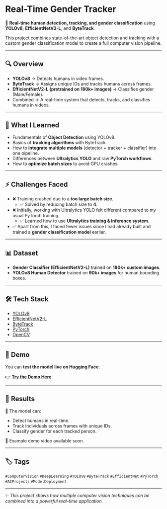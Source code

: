 # Real-Time Gender Tracker  

🚀 **Real-time human detection, tracking, and gender classification** using **YOLOv8**, **EfficientNetV2-L**, and **ByteTrack**.  

This project combines state-of-the-art object detection and tracking with a custom gender classification model to create a full computer vision pipeline.  

---

## 🔍 Overview  
- **YOLOv8** → Detects humans in video frames.  
- **ByteTrack** → Assigns unique IDs and tracks humans across frames.  
- **EfficientNetV2-L (pretrained on 180k+ images)** → Classifies gender (Male/Female).  
- Combined → A real-time system that detects, tracks, and classifies humans in videos.  

---

## 🎯 What I Learned  
- Fundamentals of **Object Detection** using YOLOv8.  
- Basics of **tracking algorithms** with ByteTrack.  
- How to **integrate multiple models** (detector + tracker + classifier) into one pipeline.  
- Differences between **Ultralytics YOLO** and raw **PyTorch workflows**.  
- How to **optimize batch sizes** to avoid GPU crashes.  

---

## ⚡ Challenges Faced  
- ❌ Training crashed due to a **too large batch size**.  
   - ✅ Solved by reducing batch size to **4**.  
- ❌ Initially, working with Ultralytics YOLO felt different compared to my usual PyTorch training.  
   - ✅ Learned how to use **Ultralytics training & inference system**.  
- ✅ Apart from this, I faced fewer issues since I had already built and trained a **gender classification model** earlier.  

---

## 📊 Dataset  
- **Gender Classifier (EfficientNetV2-L)** trained on **180k+ custom images**.  
- **YOLOv8 Human Detector** trained on **90k+ images** for human bounding boxes.  

---

## 🛠️ Tech Stack  
- [YOLOv8](https://github.com/ultralytics/ultralytics)  
- [EfficientNetV2-L](https://arxiv.org/abs/2104.00298)  
- [ByteTrack](https://github.com/ifzhang/ByteTrack)  
- [PyTorch](https://pytorch.org/)  
- [OpenCV](https://opencv.org/)  

---

## 🚀 Demo  
You can **test the model live on Hugging Face**:  

👉 [**Try the Demo Here**](https://zain1133604-gender-classification-tracker.hf.space/docs)  

---

## 🚀 Results  
📌 The model can:  
- Detect humans in real-time.  
- Track individuals across frames with unique IDs.  
- Classify gender for each tracked person.  

🎥 Example demo video available soon.  

---

## 🏷️ Tags  
`#ComputerVision` `#DeepLearning` `#YOLOv8` `#ByteTrack` `#EfficientNet` `#PyTorch` `#AIProjects` `#ModelDeployment`  

---

✨ *This project shows how multiple computer vision techniques can be combined into a powerful real-time application.*  

